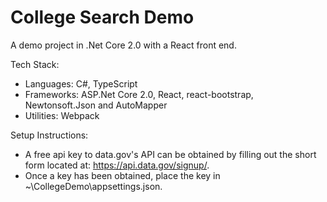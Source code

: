 # College Search Demo
A demo project in .Net Core 2.0 with a React front end.


Tech Stack:
* Languages: C#, TypeScript
* Frameworks: ASP.Net Core 2.0, React, react-bootstrap, Newtonsoft.Json and AutoMapper
* Utilities: Webpack

Setup Instructions:
* A free api key to data.gov's API can be obtained by filling out the short form located at: https://api.data.gov/signup/.
* Once a key has been obtained, place the key in ~\CollegeDemo\appsettings.json.